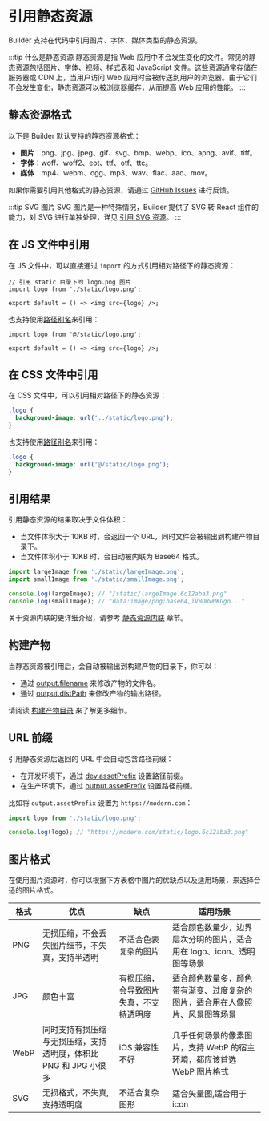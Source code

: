 # 引用静态资源

Builder 支持在代码中引用图片、字体、媒体类型的静态资源。

:::tip 什么是静态资源
静态资源是指 Web 应用中不会发生变化的文件。常见的静态资源包括图片、字体、视频、样式表和 JavaScript 文件。这些资源通常存储在服务器或 CDN 上，当用户访问 Web 应用时会被传送到用户的浏览器。由于它们不会发生变化，静态资源可以被浏览器缓存，从而提高 Web 应用的性能。
:::

## 静态资源格式

以下是 Builder 默认支持的静态资源格式：

- **图片**：png、jpg、jpeg、gif、svg、bmp、webp、ico、apng、avif、tiff。
- **字体**：woff、woff2、eot、ttf、otf、ttc。
- **媒体**：mp4、webm、ogg、mp3、wav、flac、aac、mov。

如果你需要引用其他格式的静态资源，请通过 [GitHub Issues](https://github.com/modern-js-dev/modern.js/issues) 进行反馈。

:::tip SVG 图片
SVG 图片是一种特殊情况，Builder 提供了 SVG 转 React 组件的能力，对 SVG 进行单独处理，详见 [引用 SVG 资源](/guide/basic/svg-assets.html)。
:::

## 在 JS 文件中引用

在 JS 文件中，可以直接通过 `import` 的方式引用相对路径下的静态资源：

```tsx
// 引用 static 目录下的 logo.png 图片
import logo from './static/logo.png';

export default = () => <img src={logo} />;
```

也支持使用[路径别名](/guide/basic/alias.html)来引用：

```tsx
import logo from '@/static/logo.png';

export default = () => <img src={logo} />;
```

## 在 CSS 文件中引用

在 CSS 文件中，可以引用相对路径下的静态资源：

```css
.logo {
  background-image: url('../static/logo.png');
}
```

也支持使用[路径别名](/guide/basic/alias.html)来引用：

```css
.logo {
  background-image: url('@/static/logo.png');
}
```

## 引用结果

引用静态资源的结果取决于文件体积：

- 当文件体积大于 10KB 时，会返回一个 URL，同时文件会被输出到构建产物目录下。
- 当文件体积小于 10KB 时，会自动被内联为 Base64 格式。

```js
import largeImage from './static/largeImage.png';
import smallImage from './static/smallImage.png';

console.log(largeImage); // "/static/largeImage.6c12aba3.png"
console.log(smallImage); // "data:image/png;base64,iVBORw0KGgo..."
```

关于资源内联的更详细介绍，请参考 [静态资源内联](/guide/advanced/inline-assets.html) 章节。

## 构建产物

当静态资源被引用后，会自动被输出到构建产物的目录下，你可以：

- 通过 [output.filename](/zh/api/config-output.html#output-filename) 来修改产物的文件名。
- 通过 [output.distPath](/zh/api/config-output.html#output-distpath) 来修改产物的输出路径。

请阅读 [构建产物目录](/guide/basic/output-files.html) 来了解更多细节。

## URL 前缀

引用静态资源后返回的 URL 中会自动包含路径前缀：

- 在开发环境下，通过 [dev.assetPrefix](/zh/api/config-dev.html#dev-assetprefix) 设置路径前缀。
- 在生产环境下，通过 [output.assetPrefix](/zh/api/config-output.html#output-assetprefix) 设置路径前缀。

比如将 `output.assetPrefix` 设置为 `https://modern.com`：

```js
import logo from './static/logo.png';

console.log(logo); // "https://modern.com/static/logo.6c12aba3.png"
```

## 图片格式

在使用图片资源时，你可以根据下方表格中图片的优缺点以及适用场景，来选择合适的图片格式。

| 格式 | 优点                                                             | 缺点                                   | 适用场景                                                                     |
| ---- | ---------------------------------------------------------------- | -------------------------------------- | ---------------------------------------------------------------------------- |
| PNG  | 无损压缩，不会丢失图片细节，不失真，支持半透明                   | 不适合色表复杂的图片                   | 适合颜色数量少，边界层次分明的图片，适合用在 logo、icon、透明图等场景        |
| JPG  | 颜色丰富                                                         | 有损压缩，会导致图片失真，不支持透明度 | 适合颜色数量多，颜色带有渐变、过度复杂的图片，适合用在人像照片、风景图等场景 |
| WebP | 同时支持有损压缩与无损压缩，支持透明度，体积比 PNG 和 JPG 小很多 | iOS 兼容性不好                         | 几乎任何场景的像素图片，支持 WebP 的宿主环境，都应该首选 WebP 图片格式       |
| SVG  | 无损格式，不失真,支持透明度                                      | 不适合复杂图形                         | 适合矢量图,适合用于 icon                                                     |
